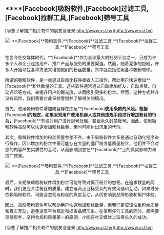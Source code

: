 ## ****[Facebook]**吸粉软件,**[Facebook]**过滤工具,**[Facebook]**拉群工具,**[Facebook]**筛号工具**

[😍想了解推广相关软件的朋友请登录 http://www.vst.tw](http://www.vst.tw)

 <center><img src="https://vst.tw/MP4/tuiguang/png/6.png" alt="**[Facebook]**吸粉软件,**[Facebook]**过滤工具,**[Facebook]**拉群工具,**[Facebook]**筛号工具"></center>

在当今社交媒体时代，**[Facebook]**作为全球最大的社交平台之一，已成为许多个人和企业连接用户、推广产品与服务的重要渠道。然而，随着竞争的加剧，许多人开始寻找各种方法来增加他们的粉丝数量，其中就包括使用各种吸粉软件。

所谓的吸粉软件，是一类通过自动化程序或者人工操作，帮助用户快速增加**[Facebook]**粉丝数量的工具。这些软件通常通过自动添加好友、自动点赞、自动评论等方式，来提升用户的曝光度，从而吸引更多的粉丝。然而，这种方式并非没有风险，我们需要对此保持警惕并了解相关的情况。

首先，使用吸粉软件增加粉丝存在违反**[Facebook]**使用条款的风险。根据**[Facebook]**的规定，如果发现用户使用机器人或其他违规手段进行增加粉丝的行为，**[Facebook]**有权对用户进行封号处理，甚至永久封禁账号。因此，使用吸粉软件虽然可以快速增加粉丝数量，但也可能付出沉重的代价。

其次，吸粉软件增加的粉丝质量参差不齐。由于吸粉软件大多是通过自动化程序进行操作，因此增加的粉丝中很可能存在大量的僵尸粉或低质量粉丝，他们并不会对您的内容产生实质性的互动，从而影响到您在**[Facebook]**上的真实影响力和推广效果。

 <center><img src="https://vst.tw/MP4/tuiguang/png/4.png" alt="**[Facebook]**吸粉软件,**[Facebook]**过滤工具,**[Facebook]**拉群工具,**[Facebook]**筛号工具"></center>

最后，长期依赖吸粉软件增加粉丝可能导致对真正粉丝的忽视。在追求数量的同时，我们更应关注粉丝的质量，建立与真正目标受众的有效沟通和互动。如果过分依赖吸粉软件，可能会忽视与粉丝的真实互动，从而影响到品牌形象和用户体验。

因此，虽然吸粉软件可以帮助用户快速增加粉丝数量，但我们更应该注重粉丝质量和真实互动，避免违反平台规定和损害品牌形象。在使用任何工具的同时，都需要理性思考，坚持合规和质量第一的原则，才能在社交媒体上取得长久的成功。

[😍想了解推广相关软件的朋友请登录 http://www.vst.tw](http://www.vst.tw)



